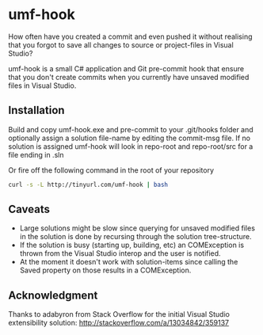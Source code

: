 umf-hook
========

How often have you created a commit and even pushed it without realising that you forgot to save all changes to source or project-files in Visual Studio?

umf-hook is a small C# application and Git pre-commit hook that ensure that you don't create commits when you currently have unsaved modified files in Visual Studio.

Installation
------------
Build and copy umf-hook.exe and pre-commit to your .git/hooks folder and optionally assign a solution file-name by editing the commit-msg file. If no solution is assigned umf-hook will look in repo-root and repo-root/src for a file ending in .sln

Or fire off the following command in the root of your repository

```bash
curl -s -L http://tinyurl.com/umf-hook | bash
```

Caveats
-------
* Large solutions might be slow since querying for unsaved modified files in the solution is done by recursing through the solution tree-structure.
* If the solution is busy (starting up, building, etc) an COMException is thrown from the Visual Studio interop and the user is notified.
* At the moment it doesn't work with solution-items since calling the Saved property on those results in a COMException.

Acknowledgment
--------------
Thanks to adabyron from Stack Overflow for the initial Visual Studio extensibility solution: http://stackoverflow.com/a/13034842/359137
